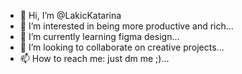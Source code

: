 - 👋 Hi, I’m @LakicKatarina
- 👀 I’m interested in being more productive and rich...
- 🌱 I’m currently learning figma design...
- 💞️ I’m looking to collaborate on creative projects...
- 📫 How to reach me: just dm me ;)...

<!---
LakicKatarina/LakicKatarina is a ✨ special ✨ repository because its `README.md` (this file) appears on your GitHub profile.
You can click the Preview link to take a look at your changes.
--->
